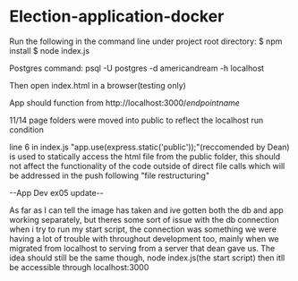 # Election-application-docker
Run the following in the command line under project root directory:
$ npm install
$ node index.js

Postgres command:
psql -U postgres -d americandream -h localhost

Then open index.html in a browser(testing only)

App should function from http://localhost:3000/*endpointname*

11/14 page folders were moved into public to reflect the localhost run condition

line 6 in index.js "app.use(express.static('public'));"(reccomended by Dean) is used to statically access the 
html file from the public folder, this should not affect the functionality of the code outside of direct file calls 
which will be addressed in the push following "file restructuring" 

--App Dev ex05 update--

As far as I can tell the image has taken and ive gotten both the db and app working separately, but theres some sort of issue with the db connection when i try to run my start script, the connection was something we were having a lot of trouble with throughout development too, mainly when we migrated from localhost to serving from a server that dean gave us. The idea should still be the same though, node index.js(the start script) then itll be accessible through localhost:3000